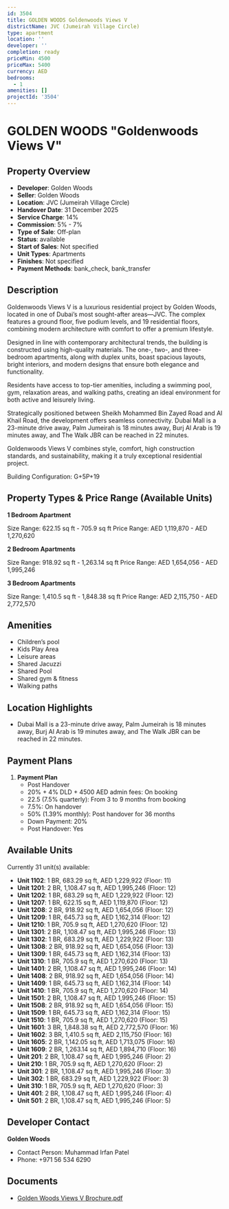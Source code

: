 ```yaml
---
id: 3504
title: GOLDEN WOODS Goldenwoods Views V
districtName: JVC (Jumeirah Village Circle)
type: apartment
location: ''
developer: ''
completion: ready
priceMin: 4500
priceMax: 5400
currency: AED
bedrooms:
  - 1
amenities: []
projectId: '3504'
---
```


# GOLDEN WOODS "Goldenwoods Views V"

## Property Overview
- **Developer**: Golden Woods
- **Seller**: Golden Woods
- **Location**: JVC (Jumeirah Village Circle)
- **Handover Date**: 31 December 2025
- **Service Charge**: 14%
- **Commission**: 5% - 7%
- **Type of Sale**: Off-plan
- **Status**: available
- **Start of Sales**: Not specified
- **Unit Types**: Apartments
- **Finishes**: Not specified
- **Payment Methods**: bank_check, bank_transfer

## Description
Goldenwoods Views V is a luxurious residential project by Golden Woods, located in one of Dubai’s most sought-after areas—JVC. The complex features a ground floor, five podium levels, and 19 residential floors, combining modern architecture with comfort to offer a premium lifestyle.

Designed in line with contemporary architectural trends, the building is constructed using high-quality materials. The one-, two-, and three-bedroom apartments, along with duplex units, boast spacious layouts, bright interiors, and modern designs that ensure both elegance and functionality.

Residents have access to top-tier amenities, including a swimming pool, gym, relaxation areas, and walking paths, creating an ideal environment for both active and leisurely living.

Strategically positioned between Sheikh Mohammed Bin Zayed Road and Al Khail Road, the development offers seamless connectivity. Dubai Mall is a 23-minute drive away, Palm Jumeirah is 18 minutes away, Burj Al Arab is 19 minutes away, and The Walk JBR can be reached in 22 minutes.

Goldenwoods Views V combines style, comfort, high construction standards, and sustainability, making it a truly exceptional residential project.

Building Configuration: G+5P+19

## Property Types & Price Range (Available Units)
**1 Bedroom Apartment**

Size Range: 622.15 sq ft - 705.9 sq ft
Price Range: AED 1,119,870 - AED 1,270,620

**2 Bedroom Apartments**

Size Range: 918.92 sq ft - 1,263.14 sq ft
Price Range: AED 1,654,056 - AED 1,995,246

**3 Bedroom Apartments**

Size Range: 1,410.5 sq ft - 1,848.38 sq ft
Price Range: AED 2,115,750 - AED 2,772,570

## Amenities
- Children’s pool
- Kids Play Area
- Leisure areas
- Shared Jacuzzi
- Shared Pool
- Shared gym & fitness
- Walking paths

## Location Highlights
- Dubai Mall is a 23-minute drive away, Palm Jumeirah is 18 minutes away, Burj Al Arab is 19 minutes away, and The Walk JBR can be reached in 22 minutes.

## Payment Plans
1. **Payment Plan**
   - Post Handover
   - 20% + 4% DLD + 4500 AED admin fees: On booking
   - 22.5 (7.5% quarterly): From 3 to 9 months from booking
   - 7.5%: On handover
   - 50% (1.39% monthly): Post handover for 36 months
   - Down Payment: 20%
   - Post Handover: Yes

## Available Units
Currently 31 unit(s) available:
- **Unit 1102**: 1 BR, 683.29 sq ft, AED 1,229,922 (Floor: 11)
- **Unit 1201**: 2 BR, 1,108.47 sq ft, AED 1,995,246 (Floor: 12)
- **Unit 1202**: 1 BR, 683.29 sq ft, AED 1,229,922 (Floor: 12)
- **Unit 1207**: 1 BR, 622.15 sq ft, AED 1,119,870 (Floor: 12)
- **Unit 1208**: 2 BR, 918.92 sq ft, AED 1,654,056 (Floor: 12)
- **Unit 1209**: 1 BR, 645.73 sq ft, AED 1,162,314 (Floor: 12)
- **Unit 1210**: 1 BR, 705.9 sq ft, AED 1,270,620 (Floor: 12)
- **Unit 1301**: 2 BR, 1,108.47 sq ft, AED 1,995,246 (Floor: 13)
- **Unit 1302**: 1 BR, 683.29 sq ft, AED 1,229,922 (Floor: 13)
- **Unit 1308**: 2 BR, 918.92 sq ft, AED 1,654,056 (Floor: 13)
- **Unit 1309**: 1 BR, 645.73 sq ft, AED 1,162,314 (Floor: 13)
- **Unit 1310**: 1 BR, 705.9 sq ft, AED 1,270,620 (Floor: 13)
- **Unit 1401**: 2 BR, 1,108.47 sq ft, AED 1,995,246 (Floor: 14)
- **Unit 1408**: 2 BR, 918.92 sq ft, AED 1,654,056 (Floor: 14)
- **Unit 1409**: 1 BR, 645.73 sq ft, AED 1,162,314 (Floor: 14)
- **Unit 1410**: 1 BR, 705.9 sq ft, AED 1,270,620 (Floor: 14)
- **Unit 1501**: 2 BR, 1,108.47 sq ft, AED 1,995,246 (Floor: 15)
- **Unit 1508**: 2 BR, 918.92 sq ft, AED 1,654,056 (Floor: 15)
- **Unit 1509**: 1 BR, 645.73 sq ft, AED 1,162,314 (Floor: 15)
- **Unit 1510**: 1 BR, 705.9 sq ft, AED 1,270,620 (Floor: 15)
- **Unit 1601**: 3 BR, 1,848.38 sq ft, AED 2,772,570 (Floor: 16)
- **Unit 1602**: 3 BR, 1,410.5 sq ft, AED 2,115,750 (Floor: 16)
- **Unit 1605**: 2 BR, 1,142.05 sq ft, AED 1,713,075 (Floor: 16)
- **Unit 1609**: 2 BR, 1,263.14 sq ft, AED 1,894,710 (Floor: 16)
- **Unit 201**: 2 BR, 1,108.47 sq ft, AED 1,995,246 (Floor: 2)
- **Unit 210**: 1 BR, 705.9 sq ft, AED 1,270,620 (Floor: 2)
- **Unit 301**: 2 BR, 1,108.47 sq ft, AED 1,995,246 (Floor: 3)
- **Unit 302**: 1 BR, 683.29 sq ft, AED 1,229,922 (Floor: 3)
- **Unit 310**: 1 BR, 705.9 sq ft, AED 1,270,620 (Floor: 3)
- **Unit 401**: 2 BR, 1,108.47 sq ft, AED 1,995,246 (Floor: 4)
- **Unit 501**: 2 BR, 1,108.47 sq ft, AED 1,995,246 (Floor: 5)

## Developer Contact
**Golden Woods**
- Contact Person: Muhammad Irfan Patel
- Phone: +971 56 534 6290

## Documents
- [Golden Woods Views V Brochure.pdf](https://cdn.geniemap.net/2024/11/05/ETp5KfrMTACo2tzJEUlzRbHyTBeonVBjxN5plezm.pdf)
